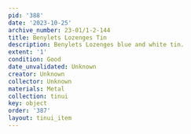 ```yaml
---
pid: '388'
date: '2023-10-25'
archive_number: 23-01/1-2-144
title: Benylets Lozenges Tin
description: Benylets Lozenges blue and white tin.
extent: '1'
condition: Good
date_unvalidated: Unknown
creator: Unknown
collector: Unknown
materials: Metal
collection: tinui
key: object
order: '387'
layout: tinui_item
---
```

